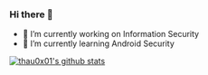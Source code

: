 ### Hi there 👋

- 🔭 I’m currently working on Information Security
- 🌱 I’m currently learning Android Security

[![thau0x01's github stats](https://github-readme-stats.vercel.app/api?username=thau0x01&show_icons=true&theme=dark&count_private=true)](https://github.com/thau0x01)

<!--
**thau0x01/thau0x01** is a ✨ _special_ ✨ repository because its `README.md` (this file) appears on your GitHub profile.

Here are some ideas to get you started:

- 🔭 I’m currently working on my body fit to impress your mama.
- 🌱 I’m currently learning how to catch gh curious boy's mamas.
- 👯 I’m looking to collaborate on your mama's happiness
- 🤔 I’m looking for help with kissing your mama
- 💬 Ask me about how i met your mother
- 📫 How to reach me: dont reach me!
- 😄 Pronouns: AH62 Apache
- ⚡ Fun fact: I'm not really funny
-->

### 
